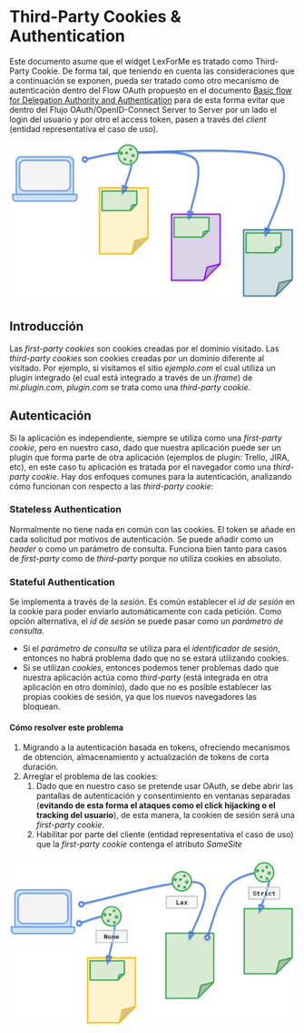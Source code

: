 # Third-Party Cookies & Authentication

Este documento asume que el widget LexForMe es tratado como Third-Party Cookie. De forma tal, que teniendo en cuenta las consideraciones que a continuación se exponen, pueda ser tratado como otro mecanismo de autenticación dentro del Flow OAuth propuesto en el documento [Basic flow for Delegation Authority and Authentication](../../../T2/basic_delegated_authority_authN/delegating_authority_authN.md) para de esta forma evitar que dentro del Flujo OAuth/OpenID-Connect Server to Server por un lado el login del usuario y por otro el access token, pasen  a través del *client* (entidad representativa el caso de uso).

   ![alt text](./img/thirdparthy_cookie.png "Title")

## Introducción

Las *first-party cookies* son cookies creadas por el dominio visitado. Las *third-party cookies* son cookies creadas por un dominio diferente al visitado. Por ejemplo, si visitamos el sitio *ejemplo.com* el cual utiliza un plugin integrado (el cual está integrado a través de un *iframe*) de *mi.plugin.com*,  *plugin.com* se trata como una *third-party cookie*.

## Autenticación

Si la aplicación es independiente, siempre se utiliza como una *first-party cookie*, pero en nuestro caso, dado que nuestra aplicación puede ser un plugin que forma parte de otra aplicación (ejemplos de plugin: Trello, JIRA, etc), en este caso tu aplicación es tratada por el navegador como una *third-party cookie*. Hay dos enfoques comunes para la autenticación, analizando cómo funcionan con respecto a las *third-party cookie*:

### Stateless Authentication

Normalmente no tiene nada en común con las cookies. El token se añade en cada solicitud por motivos de autenticación. Se puede añadir como un *header* o como un parámetro de consulta. Funciona bien tanto para casos de *first-party* como de *third-party* porque no utiliza cookies en absoluto.

### Stateful Authentication

Se implementa a través de la *sesión*. Es común establecer el *id de sesión* en la cookie para poder enviarlo automáticamente con cada petición. Como opción alternativa, el *id de sesión* se puede pasar como un *parámetro de consulta*.
- Si el *parámetro de consulta* se utiliza para el *identificador de sesión*, entonces no habrá problema dado que no se estará utilizando cookies.
- Si se utilizan *cookies*, entonces podemos tener problemas dado que nuestra aplicación actúa como *third-party* (está integrada en otra aplicación en otro dominio), dado que no es posible establecer las propias cookies de sesión, ya que los nuevos navegadores las bloquean.

#### Cómo resolver este problema

1. Migrando a la autenticación basada en tokens, ofreciendo mecanismos de obtención, almacenamiento y actualización de tokens de corta duración.
2. Arreglar el problema de las cookies:
   1. Dado que en nuestro caso se pretende usar OAuth, se debe abrir las pantallas de autenticación y consentimiento en ventanas separadas (**evitando de esta forma el ataques como el click hijacking o el tracking del usuario**), de esta manera, la cookien de sesión será una *first-party cookie*.
   2. Habilitar por parte del cliente (entidad representativa el caso de uso) que la *first-party cookie* contenga el atributo *SameSite*

![alt text](./img/thirdparthy_scenarios_cookie.png "Title")
